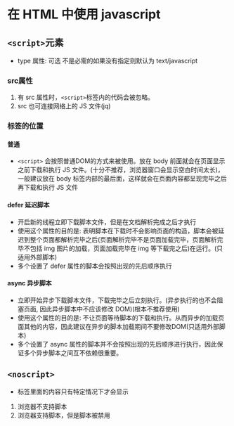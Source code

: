 <!--
 * @Author: x09898 coder_xujie@163.com
 * @Date: 2022-05-09 20:54:22
 * @LastEditors: xujie 1607526161@qq.com
 * @FilePath: \HTML-CSS-Javascript-\JAVAScript+ES6\JavaScript\浏览器渲染页面的过程.md\script的使用.md
 * @Description: script 标签的使用以及两个修饰符
-->
# 在 HTML 中使用 javascript

## ```<script>```元素

* type  属性: 可选 不是必需的如果没有指定则默认为  text/javascript

### src属性

1. 有 src 属性时，```<script>```标签内的代码会被忽略。
2. src 也可连接网络上的 JS 文件(jq)

### 标签的位置

#### 普通

* ```<script>``` 会按照普通DOM的方式来被使用。放在 body 前面就会在页面显示之前下载和执行 JS 文件。(十分不推荐，浏览器窗口会显示空白时间太长)，一般建议放在 body 标签内部的最后面，这样就会在页面内容都呈现完毕之后再下载和执行 JS 文件

#### defer 延迟脚本

* 开启新的线程立即下载脚本文件，但是在文档解析完成之后才执行
* 使用这个属性的目的是: 表明脚本在下载时不会影响页面的构造，脚本会被延迟到整个页面都解析完毕之后(页面解析完毕不是页面加载完毕，页面解析完毕不包括 img 图片的加载，页面加载完毕在 img 等下载完之后)在运行。(只适用外部脚本)
* 多个设置了 defer 属性的脚本会按照出现的先后顺序执行

#### async 异步脚本

* 立即开始异步下载脚本文件，下载完毕之后立刻执行。(异步执行的也不会阻塞页面, 因此异步脚本中不应该修改 DOM)(根本不推荐使用)
* 使用这个属性的目的是: 不让页面等待脚本的下载和执行。从而异步的加载页面其他的内容，因此建议在异步的脚本加载期间不要修改DOM(只适用外部脚本)
* 多个设置了 async 属性的脚本并不会按照出现的先后顺序进行执行，因此保证多个异步脚本之间互不依赖很重要。

## ```<noscript>```

* 标签里面的内容只有特定情况下才会显示

1. 浏览器不支持脚本
2. 浏览器支持脚本，但是脚本被禁用
